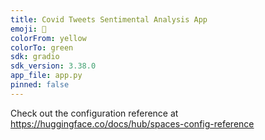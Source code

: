 ```yaml
---
title: Covid Tweets Sentimental Analysis App
emoji: 🐠
colorFrom: yellow
colorTo: green
sdk: gradio
sdk_version: 3.38.0
app_file: app.py
pinned: false
---
```


Check out the configuration reference at https://huggingface.co/docs/hub/spaces-config-reference
